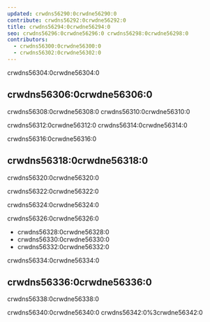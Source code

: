```yaml
---
updated: crwdns56290:0crwdne56290:0
contribute: crwdns56292:0crwdne56292:0
title: crwdns56294:0crwdne56294:0
seo: crwdns56296:0crwdne56296:0 crwdns56298:0crwdne56298:0
contributors:
  - crwdns56300:0crwdne56300:0
  - crwdns56302:0crwdne56302:0
---
```


crwdns56304:0crwdne56304:0

## crwdns56306:0crwdne56306:0

crwdns56308:0crwdne56308:0 crwdns56310:0crwdne56310:0

crwdns56312:0crwdne56312:0 crwdns56314:0crwdne56314:0

crwdns56316:0crwdne56316:0

## crwdns56318:0crwdne56318:0

crwdns56320:0crwdne56320:0

crwdns56322:0crwdne56322:0

crwdns56324:0crwdne56324:0

crwdns56326:0crwdne56326:0

- crwdns56328:0crwdne56328:0
- crwdns56330:0crwdne56330:0
- crwdns56332:0crwdne56332:0

crwdns56334:0crwdne56334:0

## crwdns56336:0crwdne56336:0

crwdns56338:0crwdne56338:0

crwdns56340:0crwdne56340:0 crwdns56342:0%3crwdne56342:0
